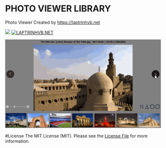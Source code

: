 # PHOTO VIEWER LIBRARY
Photo Viewer Created by https://laptrinhvb.net

[![](https://img.shields.io/badge/Photo%20Viewer-C%23%20--%20Devexpress-red)](https://laptrinhvb.net)
[![LAPTRINHVB.NET](https://img.shields.io/badge/LAPTRINHVB.NET-Th%E1%BA%A3o%20Meo-yellowgreen)](https://laptrinhvb.net)


![Lib Sample](https://github.com/nguyenthao1988/PhotoViewer/blob/master/photo_viewer.gif?raw=true)





#License
The MIT License (MIT). Please see the [License File](https://laptrinhvb.net) for more information.

